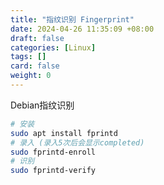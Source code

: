 ```yaml
---
title: "指纹识别 Fingerprint"
date: 2024-04-26 11:35:09 +08:00
draft: false
categories: [Linux]
tags: []
card: false
weight: 0
---
```


Debian指纹识别

```bash
# 安装
sudo apt install fprintd
# 录入 (录入5次后会显示completed)
sudo fprintd-enroll
# 识别
sudo fprintd-verify
```
